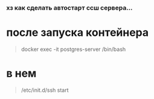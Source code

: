 ### хз как сделать автостарт ссш сервера...

# после запуска контейнера
> docker exec -it postgres-server /bin/bash
# в нем
> /etc/init.d/ssh start